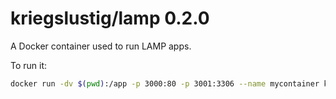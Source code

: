 # kriegslustig/lamp 0.2.0

A Docker container used to run LAMP apps.

To run it:

```bash
docker run -dv $(pwd):/app -p 3000:80 -p 3001:3306 --name mycontainer kriegslustig/lamp
```

